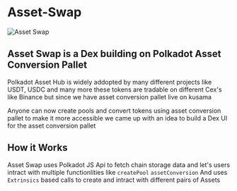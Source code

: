 # Asset-Swap
![Asset Swap](https://github.com/AshutoshSingh00001/Asset-Swap/assets/138657449/114e9834-493e-4efe-8877-8bbed432452f)

## Asset Swap is a Dex building on Polkadot Asset Conversion Pallet
Polkadot Asset Hub is widely addopted by many different projects like USDT, USDC and many more these tokens are tradable on different Cex's like Binance but since we have asset conversion pallet live on kusama

Anyone can now create pools and convert tokens using asset conversion pallet to make it more accessible we came up with an idea to build a Dex UI for the asset conversion pallet

## How it Works
Asset Swap uses Polkadot JS Api to fetch chain storage data and let's users intract with multiple functionlities like ```createPool``` ```assetConversion``` And uses ```Extrinsics``` based calls to create and intract with different pairs of Assets
